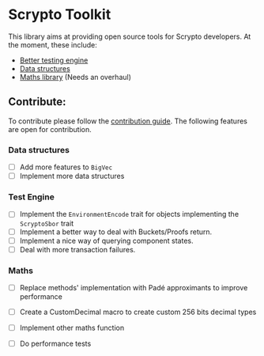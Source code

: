 # Scrypto Toolkit
This library aims at providing open source tools for Scrypto developers.
At the moment, these include:  
- [Better testing engine](test-engine/README.md)
- [Data structures](data-structures/README.md)
- [Maths library](maths/README.md) (Needs an overhaul)



## Contribute:
To contribute please follow the [contribution guide](CONTRIBUTING.md). The following features are open for contribution.

### Data structures
- [ ] Add more features to `BigVec`
- [ ] Implement more data structures

### Test Engine
- [ ] Implement the `EnvironmentEncode` trait for objects implementing the `ScryptoSbor` trait
- [ ] Implement a better way to deal with Buckets/Proofs return.
- [ ] Implement a nice way of querying component states.
- [ ] Deal with more transaction failures.

### Maths
- [ ] Replace methods' implementation with Padé approximants to improve performance
- [ ] Create a CustomDecimal macro to create custom 256 bits decimal types
- [ ] Implement other maths function
- [ ] Do performance tests

